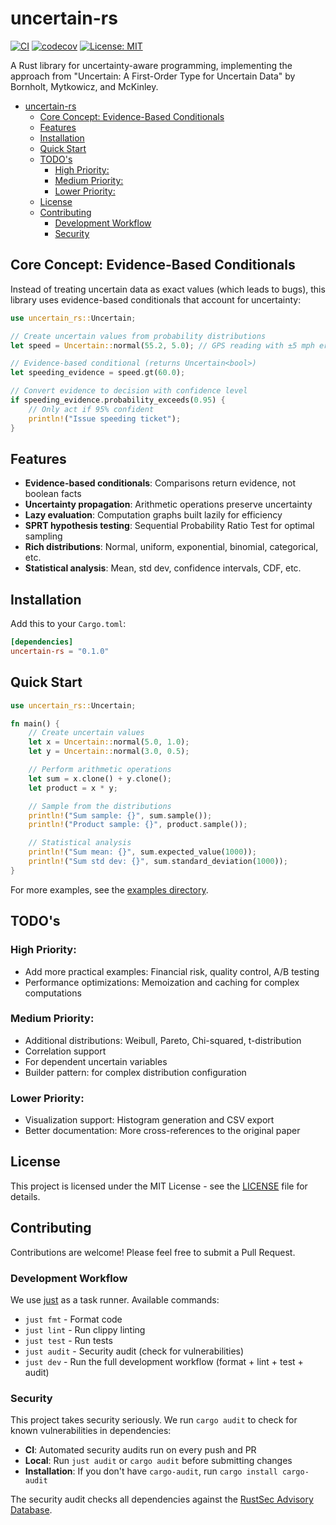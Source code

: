 # uncertain-rs

[![CI](https://github.com/minikin/uncertain-rs/workflows/CI/badge.svg)](https://github.com/minikin/uncertain-rs/actions/workflows/ci.yml)
[![codecov](https://codecov.io/gh/minikin/uncertain-rs/graph/badge.svg?token=IKjgVbFAQk)](https://codecov.io/gh/minikin/uncertain-rs)
[![License: MIT](https://img.shields.io/badge/License-MIT-yellow.svg)](https://opensource.org/licenses/MIT)

A Rust library for uncertainty-aware programming, implementing the approach from
"Uncertain<T>: A First-Order Type for Uncertain Data" by Bornholt, Mytkowicz, and McKinley.

- [uncertain-rs](#uncertain-rs)
  - [Core Concept: Evidence-Based Conditionals](#core-concept-evidence-based-conditionals)
  - [Features](#features)
  - [Installation](#installation)
  - [Quick Start](#quick-start)
  - [TODO's](#todos)
    - [High Priority:](#high-priority)
    - [Medium Priority:](#medium-priority)
    - [Lower Priority:](#lower-priority)
  - [License](#license)
  - [Contributing](#contributing)
    - [Development Workflow](#development-workflow)
    - [Security](#security)

## Core Concept: Evidence-Based Conditionals

Instead of treating uncertain data as exact values (which leads to bugs),
this library uses evidence-based conditionals that account for uncertainty:

```rust
use uncertain_rs::Uncertain;

// Create uncertain values from probability distributions
let speed = Uncertain::normal(55.2, 5.0); // GPS reading with ±5 mph error

// Evidence-based conditional (returns Uncertain<bool>)
let speeding_evidence = speed.gt(60.0);

// Convert evidence to decision with confidence level
if speeding_evidence.probability_exceeds(0.95) {
    // Only act if 95% confident
    println!("Issue speeding ticket");
}
```

## Features

- **Evidence-based conditionals**: Comparisons return evidence, not boolean facts
- **Uncertainty propagation**: Arithmetic operations preserve uncertainty
- **Lazy evaluation**: Computation graphs built lazily for efficiency
- **SPRT hypothesis testing**: Sequential Probability Ratio Test for optimal sampling
- **Rich distributions**: Normal, uniform, exponential, binomial, categorical, etc.
- **Statistical analysis**: Mean, std dev, confidence intervals, CDF, etc.

## Installation

Add this to your `Cargo.toml`:

```toml
[dependencies]
uncertain-rs = "0.1.0"
```

## Quick Start

```rust
use uncertain_rs::Uncertain;

fn main() {
    // Create uncertain values
    let x = Uncertain::normal(5.0, 1.0);
    let y = Uncertain::normal(3.0, 0.5);

    // Perform arithmetic operations
    let sum = x.clone() + y.clone();
    let product = x * y;

    // Sample from the distributions
    println!("Sum sample: {}", sum.sample());
    println!("Product sample: {}", product.sample());

    // Statistical analysis
    println!("Sum mean: {}", sum.expected_value(1000));
    println!("Sum std dev: {}", sum.standard_deviation(1000));
}
```

For more examples, see the [examples directory](examples).

## TODO's

### High Priority:

- Add more practical examples: Financial risk, quality control, A/B testing
- Performance optimizations: Memoization and caching for complex
  computations

### Medium Priority:

- Additional distributions: Weibull, Pareto, Chi-squared, t-distribution
- Correlation support
- For dependent uncertain variables
- Builder pattern: for complex distribution configuration

### Lower Priority:

- Visualization support: Histogram generation and CSV export
- Better documentation: More cross-references to the original paper

## License

This project is licensed under the MIT License - see the [LICENSE](LICENSE) file for details.

## Contributing

Contributions are welcome! Please feel free to submit a Pull Request.

### Development Workflow

We use [just](https://github.com/casey/just) as a task runner. Available commands:

- `just fmt` - Format code
- `just lint` - Run clippy linting
- `just test` - Run tests
- `just audit` - Security audit (check for vulnerabilities)
- `just dev` - Run the full development workflow (format + lint + test + audit)

### Security

This project takes security seriously. We run `cargo audit` to check for known vulnerabilities in dependencies:

- **CI**: Automated security audits run on every push and PR
- **Local**: Run `just audit` or `cargo audit` before submitting changes
- **Installation**: If you don't have `cargo-audit`, run `cargo install cargo-audit`

The security audit checks all dependencies against the [RustSec Advisory Database](https://rustsec.org/).
